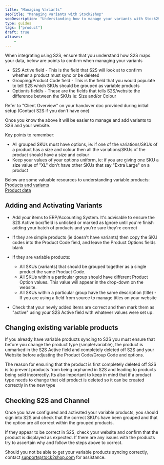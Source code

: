 ```yaml
---
title: "Managing Variants"
seoTitle: "Managing variants with Stock2shop"
seoDescription: "Understanding how to manage your variants with Stock2Shop and your connected systems"
type: guides
tags: ["product"]
draft: true
aliases:
    - 
---
```


When integrating using S2S, ensure that you understand how S2S maps your data, below are points to confirm when managing your variants

- S2S Active field - This is the field that S2S will look at to confirm whether a product must sync or be deleted
- Grouping/Product Code field - This is the field that you would populate to tell S2S which SKUs should be grouped as variable products
- Option/s field/s - These are the fields that tells S2S/website the difference between the SKUs ie: Size and/or Colour

Refer to "Client Overview" on your handover doc provided during initial setup (Contact S2S if you don't have one)

Once you know the above it will be easier to manage and add variants to S2S and your website.

Key points to remember:

- All grouped SKUs must have options, ie: if one of the variations/SKUs of a product has a size and colour then all the variations/SKUs of the product should have a size and colour
- Keep your values of your options uniform, ie: if you are giving one SKU a size value of "XL" don't have other SKUs that say "Extra Large" on a product

Below are some valuable resources to understanding  variable products:  
[Products and variants](/documentation/key-concepts/products-variants/)  
[Product data](/articles/product-data-what-you-need-to-know/)

## Adding and Activating Variants

- Add your items to ERP/Accounting System. It's advisable to ensure the S2S Active box/field is unticked or marked as Ignore until you're finish adding your batch of products and you're sure they're correct

- If they are simple products (ie doesn't have variants) then copy the SKU codes into the Product Code field, and leave the Product Options fields blank

- If they are variable products:
  - All SKUs (variants) that should be grouped together as a single product the same Product Code.
  - All SKUs within a particular group should have different Product Option values. This value will appear in the drop-down on the website.
  - All SKUs within a particular group have the same description (title) - If you are using a field from source to manage titles on your website

- Check that your newly added items are correct and then mark them as "active" using your S2S Active field with whatever values were set up.

## Changing existing variable products

If you already have variable products syncing to S2S you must ensure that before you change the product type (simple/variable), the product is unmarked in the S2S Active field and completely deleted off S2S and your Website before adjusting the Product Code/Group Code and options.

The reason for ensuring that the product is first completely deleted off S2S is to prevent products from being orphaned in S2S and leading to products being sold incorrectly. Its also important to keep in mind that if a product type needs to change that old product is deleted so it can be created correctly in the new type

## Checking S2S and Channel

Once you have configured and activated your variable products, you should sign into S2S and check that the correct SKU's have been grouped and that the option are all correct within the grouped products.

If they appear to be correct in S2S, check your website and confirm that the product is displayed as expected.
If there are any issues with the products try to ascertain why and follow the steps above to correct.

Should you not be able to get your variable products syncing correctly, contact support@stock2shop.com for assistance.
